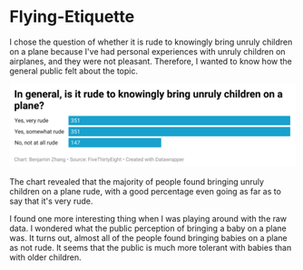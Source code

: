 # Flying-Etiquette

I chose the question of whether it is rude to knowingly bring unruly children on a plane because I've had personal experiences with unruly children on airplanes, and they were not pleasant. Therefore, I wanted to know how the general public felt about the topic. 

![Chart of public perception on unruly children](chart.png)

The chart revealed that the majority of people found bringing unruly children on a plane rude, with a good percentage even going as far as to say that it's very rude. 

I found one more interesting thing when I was playing around with the raw data. I wondered what the public perception of bringing a baby on a plane was. It turns out, almost all of the people found bringing babies on a plane as not rude. It seems that the public is much more tolerant with babies than with older children. 
